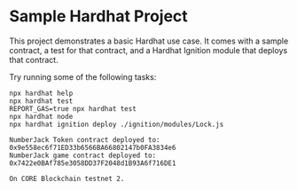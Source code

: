 # Sample Hardhat Project

This project demonstrates a basic Hardhat use case. It comes with a sample contract, a test for that contract, and a Hardhat Ignition module that deploys that contract.

Try running some of the following tasks:

```shell
npx hardhat help
npx hardhat test
REPORT_GAS=true npx hardhat test
npx hardhat node
npx hardhat ignition deploy ./ignition/modules/Lock.js

NumberJack Token contract deployed to: 0x9e558ec6f71ED33b6566BA66802147b0FA3834e6
NumberJack game contract deployed to: 0x7422e0BAf785e3058DD37F2048d1B93A6f716DE1

On CORE Blockchain testnet 2.
```

